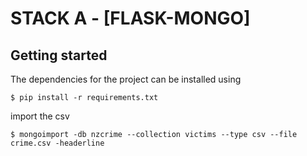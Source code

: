 # STACK A - [FLASK-MONGO]

## Getting started

The dependencies for the project can be installed using

    $ pip install -r requirements.txt

import the csv

    $ mongoimport -db nzcrime --collection victims --type csv --file crime.csv -headerline
